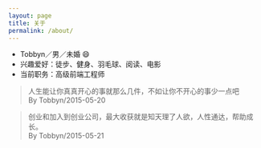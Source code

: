 ```yaml
---
layout: page
title: 关于
permalink: /about/
---
```


- Tobbyn／男／未婚 😄
- 兴趣爱好：徒步、健身、羽毛球、阅读、电影
- 当前职务：高级前端工程师

>人生能让你真真开心的事就那么几件，不如让你不开心的事少一点吧   
>By Tobbyn/2015-05-20

>创业和加入到创业公司，最大收获就是知天理了人欲，人性通达，帮助成长。   
>By Tobbyn/2015-05-21